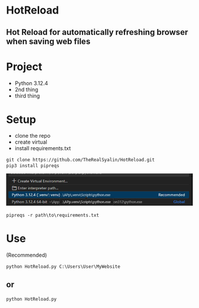 # HotReload

## Hot Reload for automatically refreshing browser when saving web files

# Project

* Python 3.12.4
* 2nd thing
* third thing

# Setup

* clone the repo
* create virtual
* install requirements.txt

```
git clone https://github.com/TheRealSyalin/HotReload.git
pip3 install pipreqs
```

![alt text](App/Assets/image.png)

```
pipreqs -r path\to\requirements.txt
```

# Use

(Recommended)
```
python HotReload.py C:\Users\User\MyWebsite
```

## or

```
python HotReload.py
```

